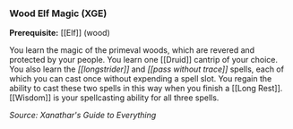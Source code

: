 ### Wood Elf Magic (XGE)

**Prerequisite:** [[Elf]] (wood)

You learn the magic of the primeval woods, which are revered and protected by your people. You learn one [[Druid]] cantrip of your choice. You also learn the _[[longstrider]]_ and _[[pass without trace]]_ spells, each of which you can cast once without expending a spell slot. You regain the ability to cast these two spells in this way when you finish a [[Long Rest]]. [[Wisdom]] is your spellcasting ability for all three spells.

*Source: Xanathar's Guide to Everything*